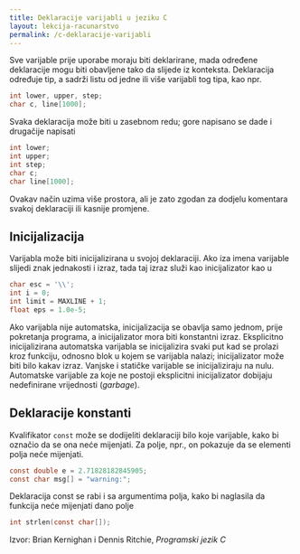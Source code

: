 ```yaml
---
title: Deklaracije varijabli u jeziku C
layout: lekcija-racunarstvo
permalink: /c-deklaracije-varijabli
---
```


Sve varijable prije uporabe moraju biti deklarirane, mada određene deklaracije mogu biti obavljene tako da slijede iz konteksta. Deklaracija određuje tip, a sadrži listu od jedne ili više varijabli tog tipa, kao npr.

```c
int lower, upper, step;
char c, line[1000];
```

Svaka deklaracija može biti u zasebnom redu; gore napisano se dade i drugačije napisati

```c
int lower;
int upper;
int step;
char c;
char line[1000];
```

Ovakav način uzima više prostora, ali je zato zgodan za dodjelu komentara svakoj deklaraciji ili kasnije promjene.

## Inicijalizacija

Varijabla može biti inicijalizirana u svojoj deklaraciji. Ako iza imena varijable slijedi znak jednakosti i izraz, tada taj izraz služi kao inicijalizator kao u

```c
char esc = '\\';
int i = 0;
int limit = MAXLINE + 1;
float eps = 1.0e-5;
```

Ako varijabla nije automatska, inicijalizacija se obavlja samo jednom, prije pokretanja programa, a inicijalizator mora biti konstantni izraz. Eksplicitno inicijalizirana automatska varijabla se inicijalizira svaki put kad se prolazi kroz funkciju, odnosno blok u kojem se varijabla nalazi; inicijalizator može biti bilo kakav izraz. Vanjske i statičke varijable se inicijaliziraju na nulu. Automatske varijable za koje ne postoji eksplicitni inicijalizator dobijaju nedefinirane vrijednosti (*garbage*).

## Deklaracije konstanti

Kvalifikator `const` može se dodijeliti deklaraciji bilo koje varijable, kako bi označio da se ona neće mijenjati. Za polje, npr., on pokazuje da se elementi polja neće mijenjati.

```c
const double e = 2.71828182845905;
const char msg[] = "warning:";
```

Deklaracija const se rabi i sa argumentima polja, kako bi naglasila da funkcija neće mijenjati dano polje

```c
int strlen(const char[]);
```


Izvor: Brian Kernighan i Dennis Ritchie, *Programski jezik C*
